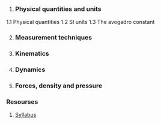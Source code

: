 
1. ### Physical quantities and units
1.1 Physical quantities
1.2 SI units
1.3 The avogadro constant

2. ### Measurement techniques
3. ### Kinematics
4. ### Dynamics
5. ### Forces, density and pressure

### Resourses
1. [Syllabus](https://www.cambridgeinternational.org/Images/329533-2019-2021-syllabus.pdf)
<!--stackedit_data:
eyJoaXN0b3J5IjpbMTA1NDQ1MDQwNCwxMjc0NTY1ODQ0LDEzNT
MzNTExMDYsMjA0MDI5NzYyMl19
-->